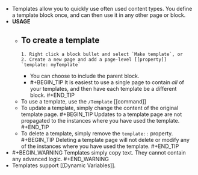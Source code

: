 - Templates allow you to quickly use often used content types. You define a template block once, and can then use it in any other page or block.
- **USAGE**
	- To create a template
		-
		  1. Right click a block bullet and select `Make template`, or 
		  2. Create a new page and add a page-level [[property]] `template: myTemplate`
		- You can choose to include the parent block.
		-
		  #+BEGIN_TIP
		  It is easiest to use a single page to contain _all_ of your templates, and then have each template be a different block.
		  #+END_TIP
	- To use a template, use the `/Template` [[command]]
	- To update a template, simply change the content of the original template page.
	  #+BEGIN_TIP
	  Updates to a template page are not propagated to the instances where you have used the template.
	  #+END_TIP
	- To delete a template, simply remove the `template::` property.
	  #+BEGIN_TIP
	  Deleting a template page will not delete or modify any of the instances where you have used the template.
	  #+END_TIP
-
  #+BEGIN_WARNING
  Templates simply copy text. They cannot contain any advanced logic.
  #+END_WARNING
- Templates support [[Dynamic Variables]].